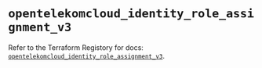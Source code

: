 # `opentelekomcloud_identity_role_assignment_v3`

Refer to the Terraform Registory for docs: [`opentelekomcloud_identity_role_assignment_v3`](https://registry.terraform.io/providers/opentelekomcloud/opentelekomcloud/1.35.4/docs/resources/identity_role_assignment_v3).
